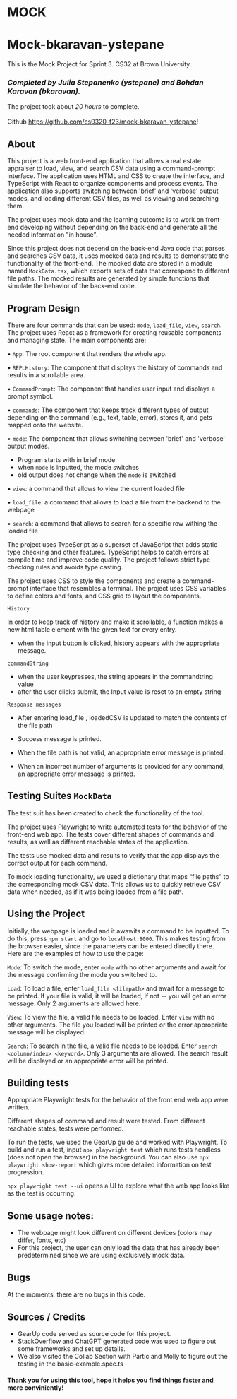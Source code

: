 # MOCK

# Mock-bkaravan-ystepane

This is the Mock Project for Sprint 3. CS32 at Brown University.

### _Completed by Julia Stepanenko (ystepane) and Bohdan Karavan (bkaravan)._

The project took about _*20 hours*_ to complete. \
\
Github https://github.com/cs0320-f23/mock-bkaravan-ystepane!

## About

This project is a web front-end application that allows a real estate appraiser to load, view, and search CSV data using a command-prompt interface. The application uses HTML and CSS to create the interface, and TypeScript with React to organize components and process events. The application also supports switching between 'brief' and 'verbose' output modes, and loading different CSV files, as well as viewing and searching them.

The project uses mock data and the learning outcome is to work on front-end developing without depending on the back-end and generate all the needed information "in house".

Since this project does not depend on the back-end Java code that parses and searches CSV data, it uses mocked data and results to demonstrate the functionality of the front-end. The mocked data are stored in a module named `MockData.tsx`, which exports sets of data that correspond to different file paths. The mocked results are generated by simple functions that simulate the behavior of the back-end code.

## Program Design

There are four commands that can be used: `mode`, `load_file`, `view`, `search`.
The project uses React as a framework for creating reusable components and managing state. The main components are:

• `App`: The root component that renders the whole app.

• `REPLHistory`: The component that displays the history of commands and results in a scrollable area.

• `CommandPrompt`: The component that handles user input and displays a prompt symbol.

• `commands`: The component that keeps track different types of output depending on the command (e.g., text, table, error), stores it, and gets mapped onto the website.

• `mode`: The component that allows switching between 'brief' and 'verbose' output modes.

- Program starts with in brief mode
- when `mode` is inputted, the mode switches
- old output does not change when the `mode` is switched

• `view`: a command that allows to view the current loaded file

• `load_file`: a command that allows to load a file from the backend to the webpage

• `search`: a command that allows to search for a specific row withing the loaded file

The project uses TypeScript as a superset of JavaScript that adds static type checking and other features. TypeScript helps to catch errors at compile time and improve code quality. The project follows strict type checking rules and avoids type casting.

The project uses CSS to style the components and create a command-prompt interface that resembles a terminal. The project uses CSS variables to define colors and fonts, and CSS grid to layout the components.

`History`

In order to keep track of history and make it scrollable, a function makes a new html table element with the given text for every entry.

- when the input button is clicked, history appears with the appropriate message.

`commandString`

- when the user keypresses, the string appears in the commandtring value
- after the user clicks submit, the Input value is reset to an empty string

`Response messages`

- After entering load_file <file path>, loadedCSV is updated to match the contents of the file path

- Success message is printed.

- When the file path is not valid, an appropriate error message is printed.

- When an incorrect number of arguments is provided for any command, an appropriate error message is printed.

## Testing Suites `MockData`

The test suit has been created to check the functionality of the tool.

The project uses Playwright to write automated tests for the behavior of the front-end web app. The tests cover different shapes of commands and results, as well as different reachable states of the application.

The tests use mocked data and results to verify that the app displays the correct output for each command.

To mock loading functionality, we used a dictionary that maps “file paths” to the corresponding mock CSV data. This allows us to quickly retrieve CSV data when needed, as if it was being loaded from a file path.

## Using the Project

Initially, the webpage is loaded and it awawits a command to be inputted.
To do this, press `npm start` and go to `localhost:8000`.
This makes testing from the browser easier, since the parameters can be entered directly there.
Here are the examples of how to use the page:

`Mode`:
To switch the mode, enter `mode` with no other arguments and await for the message confirming the mode you switched to.

`Load`:
To load a file, enter `load_file <filepath>` and await for a message to be printed. If your file is valid, it will be loaded, if not -- you will get an error message. Only 2 arguments are allowed here.

`View`:
To view the file, a valid file needs to be loaded. Enter `view` with no other arguments. The file you loaded will be printed or the error appropriate message will be displayed.

`Search`:
To search in the file, a valid file needs to be loaded. Enter `search <column/index> <keyword>`. Only 3 arguments are allowed. The search result will be displayed or an appropriate error will be printed.

## Building tests

Appropriate Playwright tests for the behavior of the front end web app were written.

Different shapes of command and result were tested.
From different reachable states, tests were performed.

To run the tests, we used the GearUp guide and worked with Playwright.
To build and run a test, input `npx playwright test` which runs tests headless (does not open the browser) in the background. You can also use `npx playwright show-report` which gives more detailed information on test progression.

`npx playwright test --ui` opens a UI to explore what the web app looks like as the test is occurring.

## Some usage notes:

- The webpage might look different on different devices (colors may differ, fonts, etc)
- For this project, the user can only load the data that has already been predetermined since we are using exclusively mock data.

## Bugs

At the moments, there are no bugs in this code.

## Sources / Credits

- GearUp code served as source code for this project.
- StackOverflow and ChatGPT generated code was used to figure out some frameworks and set up details.
- We also visited the Collab Section with Partic and Molly to figure out the testing in the basic-example.spec.ts

#### Thank you for using this tool, hope it helps you find things faster and more conviniently!
